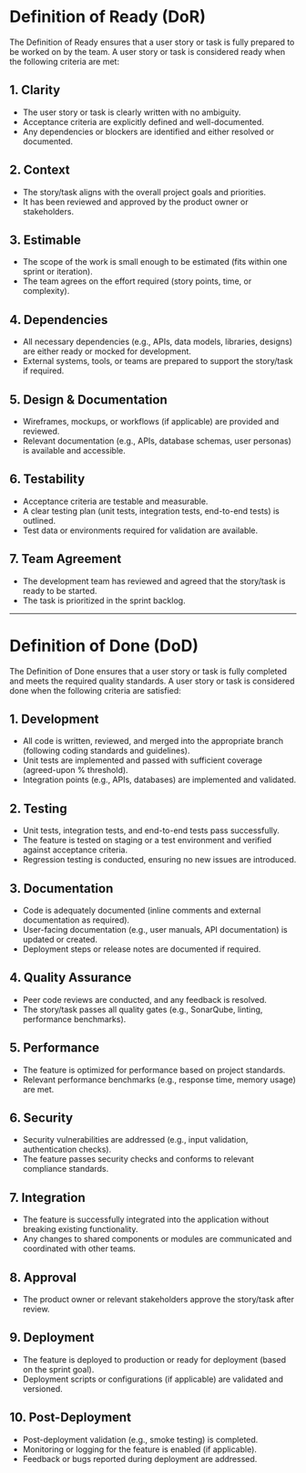 # Definition of Ready (DoR)

The Definition of Ready ensures that a user story or task is fully prepared to be worked on by the team. A user story or task is considered ready when the following criteria are met:

## 1. Clarity
- The user story or task is clearly written with no ambiguity.
- Acceptance criteria are explicitly defined and well-documented.
- Any dependencies or blockers are identified and either resolved or documented.

## 2. Context
- The story/task aligns with the overall project goals and priorities.
- It has been reviewed and approved by the product owner or stakeholders.

## 3. Estimable
- The scope of the work is small enough to be estimated (fits within one sprint or iteration).
- The team agrees on the effort required (story points, time, or complexity).

## 4. Dependencies
- All necessary dependencies (e.g., APIs, data models, libraries, designs) are either ready or mocked for development.
- External systems, tools, or teams are prepared to support the story/task if required.

## 5. Design & Documentation
- Wireframes, mockups, or workflows (if applicable) are provided and reviewed.
- Relevant documentation (e.g., APIs, database schemas, user personas) is available and accessible.

## 6. Testability
- Acceptance criteria are testable and measurable.
- A clear testing plan (unit tests, integration tests, end-to-end tests) is outlined.
- Test data or environments required for validation are available.

## 7. Team Agreement
- The development team has reviewed and agreed that the story/task is ready to be started.
- The task is prioritized in the sprint backlog.

---

# Definition of Done (DoD)

The Definition of Done ensures that a user story or task is fully completed and meets the required quality standards. A user story or task is considered done when the following criteria are satisfied:

## 1. Development
- All code is written, reviewed, and merged into the appropriate branch (following coding standards and guidelines).
- Unit tests are implemented and passed with sufficient coverage (agreed-upon % threshold).
- Integration points (e.g., APIs, databases) are implemented and validated.

## 2. Testing
- Unit tests, integration tests, and end-to-end tests pass successfully.
- The feature is tested on staging or a test environment and verified against acceptance criteria.
- Regression testing is conducted, ensuring no new issues are introduced.

## 3. Documentation
- Code is adequately documented (inline comments and external documentation as required).
- User-facing documentation (e.g., user manuals, API documentation) is updated or created.
- Deployment steps or release notes are documented if required.

## 4. Quality Assurance
- Peer code reviews are conducted, and any feedback is resolved.
- The story/task passes all quality gates (e.g., SonarQube, linting, performance benchmarks).

## 5. Performance
- The feature is optimized for performance based on project standards.
- Relevant performance benchmarks (e.g., response time, memory usage) are met.

## 6. Security
- Security vulnerabilities are addressed (e.g., input validation, authentication checks).
- The feature passes security checks and conforms to relevant compliance standards.

## 7. Integration
- The feature is successfully integrated into the application without breaking existing functionality.
- Any changes to shared components or modules are communicated and coordinated with other teams.

## 8. Approval
- The product owner or relevant stakeholders approve the story/task after review.

## 9. Deployment
- The feature is deployed to production or ready for deployment (based on the sprint goal).
- Deployment scripts or configurations (if applicable) are validated and versioned.

## 10. Post-Deployment
- Post-deployment validation (e.g., smoke testing) is completed.
- Monitoring or logging for the feature is enabled (if applicable).
- Feedback or bugs reported during deployment are addressed.
